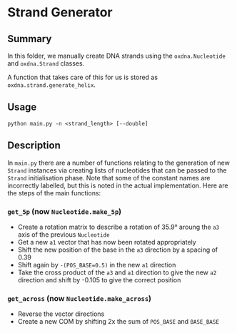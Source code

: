 # Strand Generator

## Summary

In this folder, we manually create DNA strands using the `oxdna.Nucleotide` and `oxdna.Strand` classes.

A function that takes care of this for us is stored as `oxdna.strand.generate_helix`.

## Usage

```python main.py -n <strand_length> [--double]```

## Description

In `main.py` there are a number of functions relating to the generation of new `Strand` instances via creating lists of nucleotides that can be passed to the `Strand` initialisation phase. Note that some of the constant names are incorrectly labelled, but this is noted in the actual implementation. Here are the steps of the main functions:

### `get_5p` (now `Nucleotide.make_5p`)

- Create a rotation matrix to describe a rotation of 35.9&deg; aroung the `a3` axis of the previous `Nucleotide`
- Get a new `a1` vector that has now been rotated appropriately
- Shift the new position of the base in the `a3` direction by a spacing of 0.39
- Shift again by `-(POS_BASE=0.5)` in the new `a1` direction
- Take the cross product of the `a3` and `a1` direction to give the new `a2` direction and shift by -0.105 to give the correct position

### `get_across` (now `Nucleotide.make_across`)

- Reverse the vector directions
- Create a new COM by shifting 2x the sum of `POS_BASE` and `BASE_BASE`
